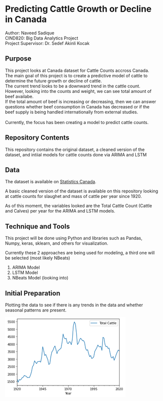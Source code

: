 <h1>Predicting Cattle Growth or Decline in Canada</h1>

Author: Naveed Sadique <br>
CIND820: Big Data Analytics Project<br>
Project Supervisor: Dr. Sedef Akinli Kocak<br> 

<h2>Purpose</h2>
<p>This project looks at Canada dataset for Cattle Counts accross Canada.<br>
The main goal of this project is to create a predictive model of cattle to determine the future growth or decline of cattle.<br>
The current trend looks to be a downward trend in the cattle count. However, looking into the counts and weight, we can see total amount of beef availabe. <br>
If the total amount of beef is increasing or decreasing, then we can answer questions whether beef consumption in Canada has decreased or if the beef supply is being handled internationally from external studies.<br>
<br>
Currently, the focus has been creating a model to predict cattle counts.</p>

<h2>Repository Contents</h2>
<p>This repository contains the original dataset, a cleaned version of the dataset, and intiial models for cattle counts done via ARIMA and LSTM</p>

<h2>Data</h2>
<p>The dataset is available on <a href="hhttps://www150.statcan.gc.ca/t1/tbl1/en/cv.action?pid=3210012501">Statistics Canada</a>.</p>
<p>A basic cleaned version of the dataset is available on this repository looking at cattle counts for slaughet and mass of cattle per year since 1920.</p>
<p>As of this moment, the variables looked are the Total Cattle Count (Cattle and Calves) per year for the ARIMA and LSTM models.</p>

<h2>Technique and Tools</h2>
<p>This project will be done using Python and libraries such as Pandas, Numpy, keras, sklearn, and others for visualization.</p>
<p>Currently these 2 approaches are being used for modeling, a third one will be selected (most likely NBeats)</p>
<ol>
    <li>ARIMA Model</li>
    <li>LSTM Model</li>
    <li>NBeats Model (looking into)</li>
</ol>

<h2>Initial Preparation</h2>
<p>Plotting the data to see if there is any trends in the data and whether seasonal patterns are present.</p>
<img src="https://raw.githubusercontent.com/NSadique/CIND820/main/Images/Initial%20Plot.png"/>

